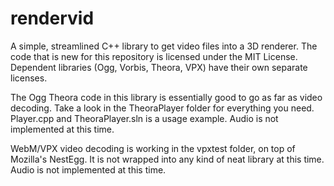 # rendervid
A simple, streamlined C++ library to get video files into a 3D renderer.
The code that is new for this repository is licensed under the MIT License.
Dependent libraries (Ogg, Vorbis, Theora, VPX) have their own separate licenses.

The Ogg Theora code in this library is essentially good to go as far as video decoding.
Take a look in the TheoraPlayer folder for everything you need. Player.cpp and TheoraPlayer.sln is a usage example.
Audio is not implemented at this time.

WebM/VPX video decoding is working in the vpxtest folder, on top of Mozilla's NestEgg.
It is not wrapped into any kind of neat library at this time.
Audio is not implemented at this time.